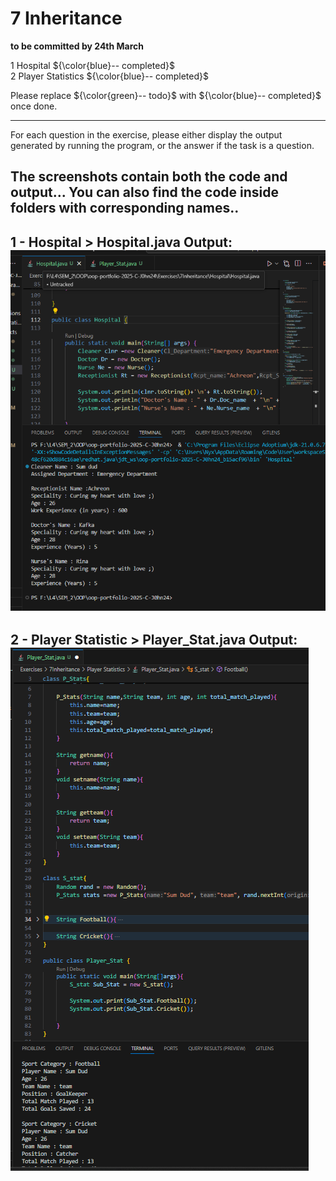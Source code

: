 # 7 Inheritance

**to be committed by 24th March**

1 Hospital                          ${\color{blue}-- completed}$\
2 Player Statistics                 ${\color{blue}-- completed}$

Please replace ${\color{green}-- todo}$ with ${\color{blue}-- completed}$ once done.

---

For each question in the exercise, please either display the output generated by running the program, or the answer if the task is a question.

## The screenshots contain both the code and output... You can also find the code inside folders with corresponding names.. 

1 - Hospital > Hospital.java
                Output:![alt text](Hospital.java.png)
---

2 - Player Statistic > Player_Stat.java
                        Output:![alt text](Player_Stat.java.png)
---

